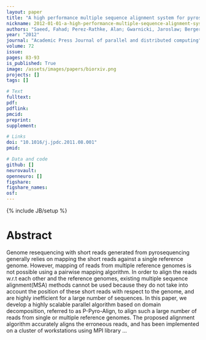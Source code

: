 ```yaml
---
layout: paper
title: "A high performance multiple sequence alignment system for pyrosequencing reads from multiple reference genomes"
nickname: 2012-01-01-a-high-performance-multiple-sequence-alignment-system-for-pyrosequencing-reads-from-multiple-reference-genomes
authors: "Saeed, Fahad; Perez-Rathke, Alan; Gwarnicki, Jaroslaw; Berger-Wolf, Tanya; Khokhar, Ashfaq; "
year: "2012"
journal: "Academic Press Journal of parallel and distributed computing"
volume: 72
issue:
pages: 83-93
is_published: True
image: /assets/images/papers/biorxiv.png
projects: []
tags: []

# Text
fulltext:
pdf:
pdflink:
pmcid:
preprint: 
supplement:

# Links
doi: "10.1016/j.jpdc.2011.08.001"
pmid:

# Data and code
github: []
neurovault:
openneuro: []
figshare:
figshare_names:
osf:
---
```

{% include JB/setup %}

# Abstract

Genome resequencing with short reads generated from pyrosequencing generally relies on mapping the short reads against a single reference genome. However, mapping of reads from multiple reference genomes is not possible using a pairwise mapping algorithm. In order to align the reads w.r.t each other and the reference genomes, existing multiple sequence alignment(MSA) methods cannot be used because they do not take into account the position of these short reads with respect to the genome, and are highly inefficient for a large number of sequences. In this paper, we develop a highly scalable parallel algorithm based on domain decomposition, referred to as P-Pyro-Align, to align such a large number of reads from single or multiple reference genomes. The proposed alignment algorithm accurately aligns the erroneous reads, and has been implemented on a cluster of workstations using MPI library …

